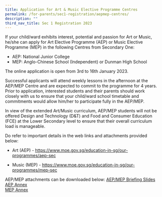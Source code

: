 ```yaml
---
title: Application for Art & Music Elective Programme Centres
permalink: /for-parents/sec1-registration/aepmep-centres/
description: ""
third_nav_title: Sec 1 Registration 2023
---
```

If your child/ward exhibits interest, potential and passion for Art or Music, he/she can apply for Art Elective Programme (AEP) or Music Elective Programme (MEP) in the following Centres from Secondary One:

* AEP: National Junior College
* MEP: Anglo-Chinese School (Independent) or Dunman High School

The online application is open from 3rd to 16th January 2023.

Successful applicants will attend weekly lessons in the afternoon at the AEP/MEP Centre and are expected to commit to the programme for 4 years. Prior to application, interested students and their parents should work closely with us to ensure that your child/ward school timetable and commitments would allow him/her to participate fully in the AEP/MEP. 

In view of the extended Art/Music curriculum, AEP/MEP students will not be offered Design and Technology (D&T) and Food and Consumer Education (FCE) at the Lower Secondary level to ensure that their overall curriculum load is manageable.

Do refer to important details in the web links and attachments provided below: 

* Art (AEP) - <a href="https://www.moe.gov.sg/education-in-sg/our-programmes/aep-sec" target="_blank" >https://www.moe.gov.sg/education-in-sg/our-programmes/aep-sec</a> 

* Music (MEP) - <a href="https://www.moe.gov.sg/education-in-sg/our-programmes/mep-sec" target="_blank" >https://www.moe.gov.sg/education-in-sg/our-programmes/mep-sec</a>

AEP/MEP attachments can be downloaded below:
[AEP/MEP Briefing Slides](/files/Forparents/s1reg-AEP_MEP_Briefing_Slides.pdf)
<br>[AEP Annex](/files/Forparents/s1reg-2_AEP_Annex.pdf)
<br>[MEP Annex](/files/Forparents/s1reg-3_MEP_Annex.pdf)